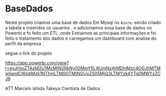 # BaseDados

Neste projeto criamos uma base de dados Em Mysql no `Azure`. sendo criado a tabela e inseridos os usuarios . 
e adicionamos essa base de dados no Powerbi e fo feito um ETL .onde Extraimos as principais informações e 
foi feito o tratamento dos dados e carregamos um dashboard com analise do perfil da empresa . 

segue  o link do projeto 

https://app.powerbi.com/view?r=eyJrIjoiZTAzM2U1MzMtN2RkNy00MmY5LWJmNzAtMDhiMzc4OGJhMTMwIiwidCI6IjdiMzk1NThmLTM0OTMtNGUyZS05MjQ3LTNlYzk4YTg0MWYzZCJ9



ATT
Marcelo ishida Takeya 
Cientista de Dados 
